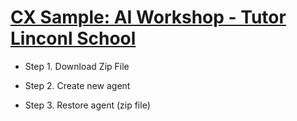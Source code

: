 # [CX Sample: AI Workshop - Tutor Linconl School](https://github.com/nasaspaceappspuravida/DF-AI-TUTOR) 

- Step 1. Download Zip File

- Step 2. Create new agent

- Step 3. Restore agent (zip file)

